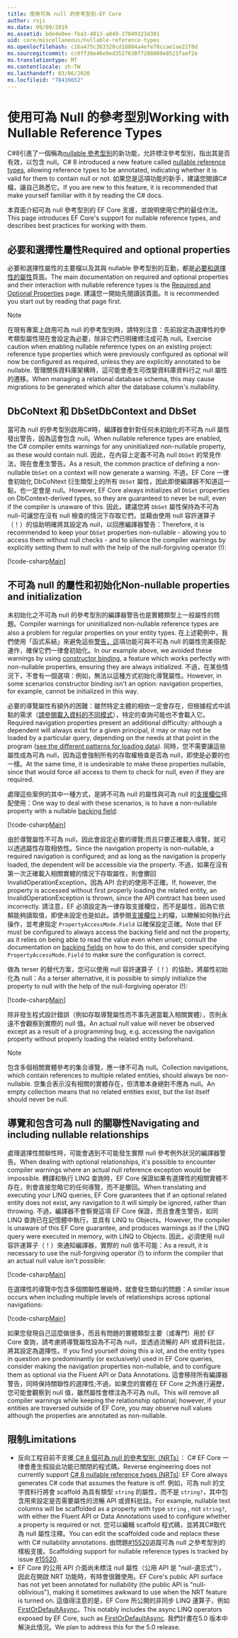 ```yaml
---
title: 使用可為 null 的參考型別-EF Core
author: roji
ms.date: 09/09/2019
ms.assetid: bde4e0ee-fba3-4813-a849-27049323d301
uid: core/miscellaneous/nullable-reference-types
ms.openlocfilehash: c16a475c363320cd18804a4efe78ccae1ae22f0d
ms.sourcegitcommit: cc0ff36e46e9ed3527638f7208000e8521faef2e
ms.translationtype: MT
ms.contentlocale: zh-TW
ms.lasthandoff: 03/06/2020
ms.locfileid: "78416652"
---
```

# <a name="working-with-nullable-reference-types"></a><span data-ttu-id="63ea3-102">使用可為 Null 的參考型別</span><span class="sxs-lookup"><span data-stu-id="63ea3-102">Working with Nullable Reference Types</span></span>

<span data-ttu-id="63ea3-103">C#8引進了一個稱為[nullable 參考型別](/dotnet/csharp/tutorials/nullable-reference-types)的新功能，允許標注參考型別，指出其是否有效，以包含 null。</span><span class="sxs-lookup"><span data-stu-id="63ea3-103">C# 8 introduced a new feature called [nullable reference types](/dotnet/csharp/tutorials/nullable-reference-types), allowing reference types to be annotated, indicating whether it is valid for them to contain null or not.</span></span> <span data-ttu-id="63ea3-104">如果您是這項功能的新手，建議您閱讀C#檔，讓自己熟悉它。</span><span class="sxs-lookup"><span data-stu-id="63ea3-104">If you are new to this feature, it is recommended that make yourself familiar with it by reading the C# docs.</span></span>

<span data-ttu-id="63ea3-105">本頁面介紹可為 null 參考型別的 EF Core 支援，並說明使用它們的最佳作法。</span><span class="sxs-lookup"><span data-stu-id="63ea3-105">This page introduces EF Core's support for nullable reference types, and describes best practices for working with them.</span></span>

## <a name="required-and-optional-properties"></a><span data-ttu-id="63ea3-106">必要和選擇性屬性</span><span class="sxs-lookup"><span data-stu-id="63ea3-106">Required and optional properties</span></span>

<span data-ttu-id="63ea3-107">必要和選擇性屬性的主要檔以及其與 nullable 參考型別的互動，都是[必要和選擇性的屬性](xref:core/modeling/entity-properties#required-and-optional-properties)頁面。</span><span class="sxs-lookup"><span data-stu-id="63ea3-107">The main documentation on required and optional properties and their interaction with nullable reference types is the [Required and Optional Properties](xref:core/modeling/entity-properties#required-and-optional-properties) page.</span></span> <span data-ttu-id="63ea3-108">建議您一開始先閱讀該頁面。</span><span class="sxs-lookup"><span data-stu-id="63ea3-108">It is recommended you start out by reading that page first.</span></span>

> [!NOTE]
> <span data-ttu-id="63ea3-109">在現有專案上啟用可為 null 的參考型別時，請特別注意：先前設定為選擇性的參考類型屬性現在會設定為必要，除非它們已明確標注成可為 null。</span><span class="sxs-lookup"><span data-stu-id="63ea3-109">Exercise caution when enabling nullable reference types on an existing project: reference type properties which were previously configured as optional will now be configured as required, unless they are explicitly annotated to be nullable.</span></span> <span data-ttu-id="63ea3-110">管理關係資料庫架構時，這可能會產生可改變資料庫資料行之 null 屬性的遷移。</span><span class="sxs-lookup"><span data-stu-id="63ea3-110">When managing a relational database schema, this may cause migrations to be generated which alter the database column's nullability.</span></span>

## <a name="dbcontext-and-dbset"></a><span data-ttu-id="63ea3-111">DbCoNtext 和 DbSet</span><span class="sxs-lookup"><span data-stu-id="63ea3-111">DbContext and DbSet</span></span>

<span data-ttu-id="63ea3-112">當可為 null 的參考型別啟用C#時，編譯器會針對任何未初始化的不可為 null 屬性發出警告，因為這會包含 null。</span><span class="sxs-lookup"><span data-stu-id="63ea3-112">When nullable reference types are enabled, the C# compiler emits warnings for any uninitialized non-nullable property, as these would contain null.</span></span> <span data-ttu-id="63ea3-113">因此，在內容上定義不可為 null `DbSet` 的常見作法，現在會產生警告。</span><span class="sxs-lookup"><span data-stu-id="63ea3-113">As a result, the common practice of defining a non-nullable `DbSet` on a context will now generate a warning.</span></span> <span data-ttu-id="63ea3-114">不過，EF Core 一律會初始化 DbCoNtext 衍生類型上的所有 `DbSet` 屬性，因此即使編譯器不知道這一點，也一定會是 null。</span><span class="sxs-lookup"><span data-stu-id="63ea3-114">However, EF Core always initializes all `DbSet` properties on DbContext-derived types, so they are guaranteed to never be null, even if the compiler is unaware of this.</span></span> <span data-ttu-id="63ea3-115">因此，建議您將 `DbSet` 屬性保持為不可為 null-可讓您在沒有 null 檢查的情況下存取它們，並藉由使用 null 容許運算子（！）的協助明確將其設定為 null，以回應編譯器警告：</span><span class="sxs-lookup"><span data-stu-id="63ea3-115">Therefore, it is recommended to keep your `DbSet` properties non-nullable - allowing you to access them without null checks - and to silence the compiler warnings by explicitly setting them to null with the help of the null-forgiving operator (!):</span></span>

[!code-csharp[Main](../../../samples/core/Miscellaneous/NullableReferenceTypes/NullableReferenceTypesContext.cs?name=Context&highlight=3-4)]

## <a name="non-nullable-properties-and-initialization"></a><span data-ttu-id="63ea3-116">不可為 null 的屬性和初始化</span><span class="sxs-lookup"><span data-stu-id="63ea3-116">Non-nullable properties and initialization</span></span>

<span data-ttu-id="63ea3-117">未初始化之不可為 null 的參考型別的編譯器警告也是實體類型上一般屬性的問題。</span><span class="sxs-lookup"><span data-stu-id="63ea3-117">Compiler warnings for uninitialized non-nullable reference types are also a problem for regular properties on your entity types.</span></span> <span data-ttu-id="63ea3-118">在上述範例中，我們使用「函式系結」來避免這些[警告，這](xref:core/modeling/constructors)項功能可與不可為 null 的屬性完美搭配運作，確保它們一律會初始化。</span><span class="sxs-lookup"><span data-stu-id="63ea3-118">In our example above, we avoided these warnings by using [constructor binding](xref:core/modeling/constructors), a feature which works perfectly with non-nullable properties, ensuring they are always initialized.</span></span> <span data-ttu-id="63ea3-119">不過，在某些情況下，不會有一個選項：例如，無法以這種方式初始化導覽屬性。</span><span class="sxs-lookup"><span data-stu-id="63ea3-119">However, in some scenarios constructor binding isn't an option: navigation properties, for example, cannot be initialized in this way.</span></span>

<span data-ttu-id="63ea3-120">必要的導覽屬性有額外的困難：雖然特定主體的相依一定會存在，但根據程式中該點的需求（[請參閱載入資料的不同模式](xref:core/querying/related-data)），特定的查詢可能也不會載入它。</span><span class="sxs-lookup"><span data-stu-id="63ea3-120">Required navigation properties present an additional difficulty: although a dependent will always exist for a given principal, it may or may not be loaded by a particular query, depending on the needs at that point in the program ([see the different patterns for loading data](xref:core/querying/related-data)).</span></span> <span data-ttu-id="63ea3-121">同時，您不需要讓這些屬性成為可為 null，因為這會強制所有的存取權檢查是否為 null，即使是必要的也一樣。</span><span class="sxs-lookup"><span data-stu-id="63ea3-121">At the same time, it is undesirable to make these properties nullable, since that would force all access to them to check for null, even if they are required.</span></span>

<span data-ttu-id="63ea3-122">處理這些案例的其中一種方式，是將不可為 null 的屬性與可為 null 的[支援欄位](xref:core/modeling/backing-field)搭配使用：</span><span class="sxs-lookup"><span data-stu-id="63ea3-122">One way to deal with these scenarios, is to have a non-nullable property with a nullable [backing field](xref:core/modeling/backing-field):</span></span>

[!code-csharp[Main](../../../samples/core/Miscellaneous/NullableReferenceTypes/Order.cs?range=10-17)]

<span data-ttu-id="63ea3-123">由於導覽屬性不可為 null，因此會設定必要的導覽;而且只要正確載入導覽，就可以透過屬性存取相依性。</span><span class="sxs-lookup"><span data-stu-id="63ea3-123">Since the navigation property is non-nullable, a required navigation is configured; and as long as the navigation is properly loaded, the dependent will be accessible via the property.</span></span> <span data-ttu-id="63ea3-124">不過，如果在沒有第一次正確載入相關實體的情況下存取屬性，則會擲回 InvalidOperationException，因為 API 合約的使用不正確。</span><span class="sxs-lookup"><span data-stu-id="63ea3-124">If, however, the property is accessed without first properly loading the related entity, an InvalidOperationException is thrown, since the API contract has been used incorrectly.</span></span> <span data-ttu-id="63ea3-125">請注意，EF 必須設定為一律存取支援欄位，而不是屬性，因為它依賴能夠讀取值，即使未設定也是如此。請參閱[支援欄位](xref:core/modeling/backing-field)上的檔，以瞭解如何執行此操作，並考慮指定 `PropertyAccessMode.Field` 以確保設定正確。</span><span class="sxs-lookup"><span data-stu-id="63ea3-125">Note that EF must be configured to always access the backing field and not the property, as it relies on being able to read the value even when unset; consult the documentation on [backing fields](xref:core/modeling/backing-field) on how to do this, and consider specifying `PropertyAccessMode.Field` to make sure the configuration is correct.</span></span>

<span data-ttu-id="63ea3-126">做為 terser 的替代方案，您可以使用 null 容許運算子（！）的協助，將屬性初始化為 null：</span><span class="sxs-lookup"><span data-stu-id="63ea3-126">As a terser alternative, it is possible to simply initialize the property to null with the help of the null-forgiving operator (!):</span></span>

[!code-csharp[Main](../../../samples/core/Miscellaneous/NullableReferenceTypes/Order.cs?range=19)]

<span data-ttu-id="63ea3-127">除非發生程式設計錯誤（例如存取導覽屬性而不事先適當載入相關實體），否則永遠不會觀察到實際的 null 值。</span><span class="sxs-lookup"><span data-stu-id="63ea3-127">An actual null value will never be observed except as a result of a programming bug, e.g. accessing the navigation property without properly loading the related entity beforehand.</span></span>

> [!NOTE]
> <span data-ttu-id="63ea3-128">包含多個相關實體參考的集合導覽，應一律不可為 null。</span><span class="sxs-lookup"><span data-stu-id="63ea3-128">Collection navigations, which contain references to multiple related entities, should always be non-nullable.</span></span> <span data-ttu-id="63ea3-129">空集合表示沒有相關的實體存在，但清單本身絕對不應為 null。</span><span class="sxs-lookup"><span data-stu-id="63ea3-129">An empty collection means that no related entities exist, but the list itself should never be null.</span></span>

## <a name="navigating-and-including-nullable-relationships"></a><span data-ttu-id="63ea3-130">導覽和包含可為 null 的關聯性</span><span class="sxs-lookup"><span data-stu-id="63ea3-130">Navigating and including nullable relationships</span></span>

<span data-ttu-id="63ea3-131">處理選擇性關聯性時，可能會遇到不可能發生實際 null 參考例外狀況的編譯器警告。</span><span class="sxs-lookup"><span data-stu-id="63ea3-131">When dealing with optional relationships, it's possible to encounter compiler warnings where an actual null reference exception would be impossible.</span></span> <span data-ttu-id="63ea3-132">轉譯和執行 LINQ 查詢時，EF Core 保證如果有選擇性的相關實體不存在，則會直接忽略它的任何導覽，而不是擲回。</span><span class="sxs-lookup"><span data-stu-id="63ea3-132">When translating and executing your LINQ queries, EF Core guarantees that if an optional related entity does not exist, any navigation to it will simply be ignored, rather than throwing.</span></span> <span data-ttu-id="63ea3-133">不過，編譯器不會察覺這項 EF Core 保證，而且會產生警告，如同 LINQ 查詢已在記憶體中執行，並具有 LINQ to Objects。</span><span class="sxs-lookup"><span data-stu-id="63ea3-133">However, the compiler is unaware of this EF Core guarantee, and produces warnings as if the LINQ query were executed in memory, with LINQ to Objects.</span></span> <span data-ttu-id="63ea3-134">因此，必須使用 null 容許運算子（！）來通知編譯器，實際的 null 值不可能：</span><span class="sxs-lookup"><span data-stu-id="63ea3-134">As a result, it is necessary to use the null-forgiving operator (!) to inform the compiler that an actual null value isn't possible:</span></span>

[!code-csharp[Main](../../../samples/core/Miscellaneous/NullableReferenceTypes/Program.cs?range=46)]

<span data-ttu-id="63ea3-135">在選擇性的導覽中包含多個關聯性層級時，就會發生類似的問題：</span><span class="sxs-lookup"><span data-stu-id="63ea3-135">A similar issue occurs when including multiple levels of relationships across optional navigations:</span></span>

[!code-csharp[Main](../../../samples/core/Miscellaneous/NullableReferenceTypes/Program.cs?range=36-39&highlight=2)]

<span data-ttu-id="63ea3-136">如果您發現自己這麼做很多，而且有問題的實體類型主要（或專門）用於 EF Core 查詢，請考慮將導覽屬性設為不可為 null，並透過流暢的 API 或資料批註，將其設定為選擇性。</span><span class="sxs-lookup"><span data-stu-id="63ea3-136">If you find yourself doing this a lot, and the entity types in question are predominantly (or exclusively) used in EF Core queries, consider making the navigation properties non-nullable, and to configure them as optional via the Fluent API or Data Annotations.</span></span> <span data-ttu-id="63ea3-137">這會移除所有編譯器警告，同時保持關聯性的選擇性;不過，如果您的實體在 EF Core 之外進行遍歷，您可能會觀察到 null 值，雖然屬性會標注為不可為 null。</span><span class="sxs-lookup"><span data-stu-id="63ea3-137">This will remove all compiler warnings while keeping the relationship optional; however, if your entities are traversed outside of EF Core, you may observe null values although the properties are annotated as non-nullable.</span></span>

## <a name="limitations"></a><span data-ttu-id="63ea3-138">限制</span><span class="sxs-lookup"><span data-stu-id="63ea3-138">Limitations</span></span>

* <span data-ttu-id="63ea3-139">反向工程目前不支援[ C# 8 個可為 null 的參考型別（NRTs）](/dotnet/csharp/tutorials/nullable-reference-types)： C# EF Core 一律會產生假設此功能已關閉的程式碼。</span><span class="sxs-lookup"><span data-stu-id="63ea3-139">Reverse engineering does not currently support [C# 8 nullable reference types (NRTs)](/dotnet/csharp/tutorials/nullable-reference-types): EF Core always generates C# code that assumes the feature is off.</span></span> <span data-ttu-id="63ea3-140">例如，可為 null 的文字資料行將會 scaffold 為具有類型 `string` 的屬性，而不是 `string?`，其中包含用來設定是否需要屬性的流暢 API 或資料批註。</span><span class="sxs-lookup"><span data-stu-id="63ea3-140">For example, nullable text columns will be scaffolded as a property with type `string` , not `string?`, with either the Fluent API or Data Annotations used to configure whether a property is required or not.</span></span> <span data-ttu-id="63ea3-141">您可以編輯 scaffold 程式碼，並將其C#取代為 null 屬性注釋。</span><span class="sxs-lookup"><span data-stu-id="63ea3-141">You can edit the scaffolded code and replace these with C# nullability annotations.</span></span> <span data-ttu-id="63ea3-142">由問題[#15520](https://github.com/aspnet/EntityFrameworkCore/issues/15520)追蹤可為 null 之參考型別的樣板支援。</span><span class="sxs-lookup"><span data-stu-id="63ea3-142">Scaffolding support for nullable reference types is tracked by issue [#15520](https://github.com/aspnet/EntityFrameworkCore/issues/15520).</span></span>
* <span data-ttu-id="63ea3-143">EF Core 的公用 API 介面尚未標注 null 屬性（公用 API 是 "null-遺忘式"），因此在開啟 NRT 功能時，有時會很難使用。</span><span class="sxs-lookup"><span data-stu-id="63ea3-143">EF Core's public API surface has not yet been annotated for nullability (the public API is "null-oblivious"), making it sometimes awkward to use when the NRT feature is turned on.</span></span> <span data-ttu-id="63ea3-144">這值得注意的是，EF Core 所公開的非同步 LINQ 運算子，例如[FirstOrDefaultAsync](/dotnet/api/microsoft.entityframeworkcore.entityframeworkqueryableextensions.firstordefaultasync#Microsoft_EntityFrameworkCore_EntityFrameworkQueryableExtensions_FirstOrDefaultAsync__1_System_Linq_IQueryable___0__System_Linq_Expressions_Expression_System_Func___0_System_Boolean___System_Threading_CancellationToken_)。</span><span class="sxs-lookup"><span data-stu-id="63ea3-144">This notably includes the async LINQ operators exposed by EF Core, such as [FirstOrDefaultAsync](/dotnet/api/microsoft.entityframeworkcore.entityframeworkqueryableextensions.firstordefaultasync#Microsoft_EntityFrameworkCore_EntityFrameworkQueryableExtensions_FirstOrDefaultAsync__1_System_Linq_IQueryable___0__System_Linq_Expressions_Expression_System_Func___0_System_Boolean___System_Threading_CancellationToken_).</span></span> <span data-ttu-id="63ea3-145">我們計畫在5.0 版本中解決此情況。</span><span class="sxs-lookup"><span data-stu-id="63ea3-145">We plan to address this for the 5.0 release.</span></span>
